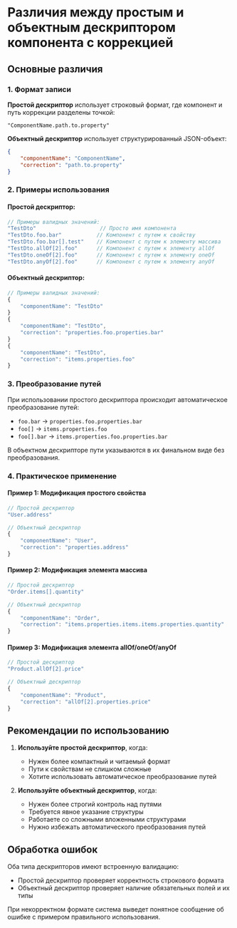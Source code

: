 # Различия между простым и объектным дескриптором компонента с коррекцией

## Основные различия

### 1. Формат записи

**Простой дескриптор** использует строковый формат, где компонент и путь коррекции разделены точкой:
```
"ComponentName.path.to.property"
```

**Объектный дескриптор** использует структурированный JSON-объект:
```json
{
    "componentName": "ComponentName",
    "correction": "path.to.property"
}
```

### 2. Примеры использования

#### Простой дескриптор:
```typescript
// Примеры валидных значений:
"TestDto"                    // Просто имя компонента
"TestDto.foo.bar"           // Компонент с путем к свойству
"TestDto.foo.bar[].test"    // Компонент с путем к элементу массива
"TestDto.allOf[2].foo"      // Компонент с путем к элементу allOf
"TestDto.oneOf[2].foo"      // Компонент с путем к элементу oneOf
"TestDto.anyOf[2].foo"      // Компонент с путем к элементу anyOf
```

#### Объектный дескриптор:
```typescript
// Примеры валидных значений:
{
    "componentName": "TestDto"
}
{
    "componentName": "TestDto",
    "correction": "properties.foo.properties.bar"
}
{
    "componentName": "TestDto",
    "correction": "items.properties.foo"
}
```

### 3. Преобразование путей

При использовании простого дескриптора происходит автоматическое преобразование путей:
- `foo.bar` → `properties.foo.properties.bar`
- `foo[]` → `items.properties.foo`
- `foo[].bar` → `items.properties.foo.properties.bar`

В объектном дескрипторе пути указываются в их финальном виде без преобразования.

### 4. Практическое применение

#### Пример 1: Модификация простого свойства
```typescript
// Простой дескриптор
"User.address"

// Объектный дескриптор
{
    "componentName": "User",
    "correction": "properties.address"
}
```

#### Пример 2: Модификация элемента массива
```typescript
// Простой дескриптор
"Order.items[].quantity"

// Объектный дескриптор
{
    "componentName": "Order",
    "correction": "items.properties.items.items.properties.quantity"
}
```

#### Пример 3: Модификация элемента allOf/oneOf/anyOf
```typescript
// Простой дескриптор
"Product.allOf[2].price"

// Объектный дескриптор
{
    "componentName": "Product",
    "correction": "allOf[2].properties.price"
}
```

## Рекомендации по использованию

1. **Используйте простой дескриптор**, когда:
    - Нужен более компактный и читаемый формат
    - Пути к свойствам не слишком сложные
    - Хотите использовать автоматическое преобразование путей

2. **Используйте объектный дескриптор**, когда:
    - Нужен более строгий контроль над путями
    - Требуется явное указание структуры
    - Работаете со сложными вложенными структурами
    - Нужно избежать автоматического преобразования путей

## Обработка ошибок

Оба типа дескрипторов имеют встроенную валидацию:
- Простой дескриптор проверяет корректность строкового формата
- Объектный дескриптор проверяет наличие обязательных полей и их типы

При некорректном формате система выведет понятное сообщение об ошибке с примером правильного использования. 